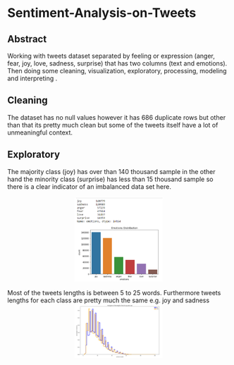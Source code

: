 # Sentiment-Analysis-on-Tweets


## Abstract 
   Working with tweets dataset separated by feeling or expression
   (anger, fear, joy, love, sadness, surprise) that has two columns (text and emotions).
   Then doing some cleaning, visualization, exploratory, processing, modeling and interpreting .
    
    
## Cleaning 
   The dataset has no null values however it has 686 duplicate rows but other than that its pretty much clean but some of the tweets itself have a lot of unmeaningful context.
    
## Exploratory
 The majority class (joy) has over than 140 thousand sample in the other hand the minority class (surprise) has less than 15 thousand 
        sample so there is a clear indicator of an imbalanced data set here.  
    <br>
        <img src="imgs/screen1.png" style="display: block; width: 200px; margin-right: auto;margin-left: auto;"></br>
       Most of the tweets lengths is between 5 to 25 words. Furthermore tweets lengths for each class are pretty much the same e.g. joy and sadness
        <br>
        <img src="imgs/screen3.png" style="display: block; width: 200px; margin-right: auto;margin-left: auto;"></br>

